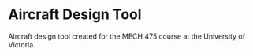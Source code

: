 # Aircraft Design Tool

Aircraft design tool created for the MECH 475 course at the University of Victoria.
